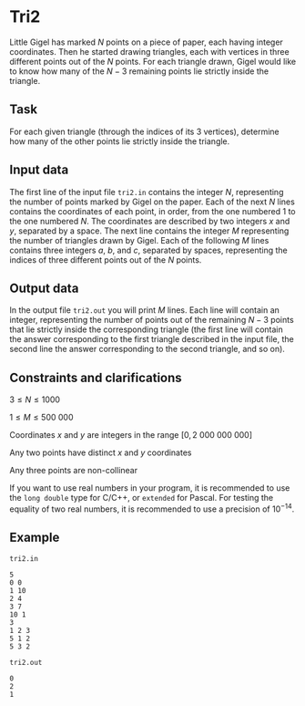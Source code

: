 # Tri2

Little Gigel has marked $N$ points on a piece of paper, each having integer coordinates. Then he started drawing triangles, each with vertices in three different points out of the $N$ points. For each triangle drawn, Gigel would like to know how many of the $N-3$ remaining points lie strictly inside the triangle.

## Task

For each given triangle (through the indices of its 3 vertices), determine how many of the other points lie strictly inside the triangle.

## Input data

The first line of the input file `tri2.in` contains the integer $N$, representing the number of points marked by Gigel on the paper. Each of the next $N$ lines contains the coordinates of each point, in order, from the one numbered $1$ to the one numbered $N$. The coordinates are described by two integers $x$ and $y$, separated by a space. The next line contains the integer $M$ representing the number of triangles drawn by Gigel. Each of the following $M$ lines contains three integers $a$, $b$, and $c$, separated by spaces, representing the indices of three different points out of the $N$ points.

## Output data

In the output file `tri2.out` you will print $M$ lines. Each line will contain an integer, representing the number of points out of the remaining $N-3$ points that lie strictly inside the corresponding triangle (the first line will contain the answer corresponding to the first triangle described in the input file, the second line the answer corresponding to the second triangle, and so on).

## Constraints and clarifications

$3 \leq N \leq 1000$

$1 \leq M \leq 500\ 000$

Coordinates $x$ and $y$ are integers in the range $[0, 2\ 000\ 000\ 000]$

Any two points have distinct $x$ and $y$ coordinates

Any three points are non-collinear

If you want to use real numbers in your program, it is recommended to use the `long double` type for C/C++, or `extended` for Pascal. For testing the equality of two real numbers, it is recommended to use a precision of $10^{-14}$.

## Example

`tri2.in`

```
5
0 0
1 10
2 4
3 7
10 1
3
1 2 3
5 1 2
5 3 2
```

`tri2.out`

```
0
2
1
```